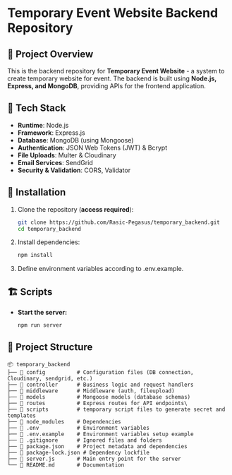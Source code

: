 # Temporary Event Website Backend Repository

## 🚀 Project Overview
This is the backend repository for **Temporary Event Website** - a system to create temporary website for event. The backend is built using **Node.js, Express, and MongoDB**, providing APIs for the frontend application.


## 📌 Tech Stack
- **Runtime**: Node.js
- **Framework**: Express.js
- **Database**: MongoDB (using Mongoose)
- **Authentication**: JSON Web Tokens (JWT) & Bcrypt
- **File Uploads**: Multer & Cloudinary
- **Email Services**: SendGrid
- **Security & Validation**: CORS, Validator

## 🔧 Installation
1. Clone the repository (**access required**):
   ```sh
   git clone https://github.com/Rasic-Pegasus/temporary_backend.git
   cd temporary_backend
   ```
2. Install dependencies:
   ```sh
   npm install
   ```
3. Define environment variables according to .env.example.

## 🏗️ Scripts
- **Start the server:**
  ```sh
  npm run server
  ```

## 📂 Project Structure
```
📦 temporary_backend
├── 📂 config          # Configuration files (DB connection, Cloudinary, sendgrid, etc.)
├── 📂 controller      # Business logic and request handlers
├── 📂 middleware      # Middleware (auth, fileupload)
├── 📂 models          # Mongoose models (database schemas)
├── 📂 routes          # Express routes for API endpoints\
├── 📂 scripts         # temporary script files to generate secret and templates
├── 📂 node_modules    # Dependencies
├── 📜 .env            # Environment variables
├── 📜 .env.example    # Environment variables setup example
├── 📜 .gitignore      # Ignored files and folders
├── 📜 package.json    # Project metadata and dependencies
├── 📜 package-lock.json # Dependency lockfile
├── 📜 server.js       # Main entry point for the server
└── 📜 README.md       # Documentation
```